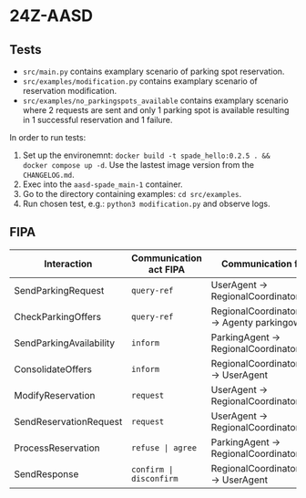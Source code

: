 # 24Z-AASD

## Tests
- `src/main.py` contains examplary scenario of parking spot reservation.  
- `src/examples/modification.py` contains examplary scenario of reservation modification.  
- `src/examples/no_parkingspots_available` contains examplary scenario where 2 requests are sent and only 1 parking spot is available resulting in 1 successful reservation and 1 failure.  

In order to run tests:  
1. Set up the environemnt: `docker build -t spade_hello:0.2.5 . && docker compose up -d`. Use the lastest image version from the `CHANGELOG.md`.  
2. Exec into the `aasd-spade_main-1` container.  
3. Go to the directory containing examples: `cd src/examples`.  
4. Run chosen test, e.g.: `python3 modification.py` and observe logs.  

## FIPA

| Interaction             | Communication act FIPA  | Communication flow                            |
|-------------------------|-------------------------|-----------------------------------------------|
| SendParkingRequest      | `query-ref`             | UserAgent -> RegionalCoordinatorAgent         |
| CheckParkingOffers      | `query-ref`             | RegionalCoordinatorAgent -> Agenty parkingowe |
| SendParkingAvailability | `inform`                | ParkingAgent -> RegionalCoordinatorAgent      |
| ConsolidateOffers       | `inform`                | RegionalCoordinatorAgent -> UserAgent         |
| ModifyReservation       | `request`               | UserAgent -> RegionalCoordinatorAgent         |
| SendReservationRequest  | `request`               | UserAgent -> RegionalCoordinatorAgent         |
| ProcessReservation      | `refuse \| agree`       | ParkingAgent -> RegionalCoordinatorAgent      |
| SendResponse            | `confirm \| disconfirm` | RegionalCoordinatorAgent -> UserAgent         |

